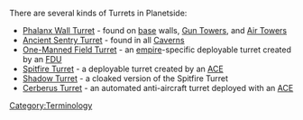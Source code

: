There are several kinds of Turrets in Planetside:

- [Phalanx Wall Turret](../items/Phalanx.md) - found on
  [base](../locations/Facilities.md) walls, [Gun Towers](../locations/Gun_tower.md),
  and [Air Towers](../locations/Air_tower.md)
- [Ancient Sentry Turret](../items/Ancient_Sentry_Turret.md) - found in
  all [Caverns](../locations/Caverns.md)
- [One-Manned Field Turret](../weapons/One-Manned_Field_Turret.md) - an
  [empire](Empire.md)-specific deployable turret created by an
  [FDU](FDU.md)
- [Spitfire
  Turret](../weapons/Adaptive_Construction_Engine.md#Spitfire_Turret) - a
  deployable turret created by an [ACE](../weapons/Adaptive_Construction_Engine.md)
- [Shadow Turret](../weapons/Shadow_Turret.md) - a cloaked version of the
  Spitfire Turret
- [Cerberus Turret](../weapons/Cerberus_Turret.md) - an automated
  anti-aircraft turret deployed with an [ACE](../weapons/Adaptive_Construction_Engine.md)

[Category:Terminology](Category:Terminology.md)
